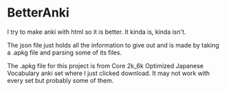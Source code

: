 # BetterAnki
I try to make anki with html so it is better. It kinda is, kinda isn't.

The json file just holds all the information to give out and is made by taking a .apkg file and parsing some of its files.

The .apkg file for this project is from Core 2k_6k Optimized Japanese Vocabulary anki set where I just clicked download. It may not work with every set but probably some of them.
